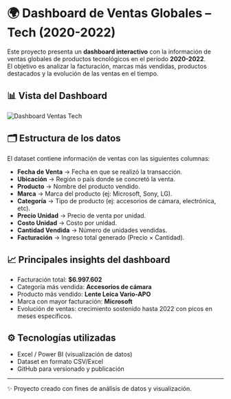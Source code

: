 # 🌍 Dashboard de Ventas Globales – Tech (2020-2022)

Este proyecto presenta un **dashboard interactivo** con la información de ventas globales de productos tecnológicos en el período **2020-2022**.  
El objetivo es analizar la facturación, marcas más vendidas, productos destacados y la evolución de las ventas en el tiempo.

## 📊 Vista del Dashboard

![Dashboard Ventas Tech](https://raw.github.com/walternahuel02/bi-projects-collection/main/assets/Dashboard%20ventas%20tech.jpg)

## 🗂️ Estructura de los datos

El dataset contiene información de ventas con las siguientes columnas:

- **Fecha de Venta** → Fecha en que se realizó la transacción.  
- **Ubicación** → Región o país donde se concretó la venta.  
- **Producto** → Nombre del producto vendido.  
- **Marca** → Marca del producto (ej: Microsoft, Sony, LG).  
- **Categoría** → Tipo de producto (ej: accesorios de cámara, electrónica, etc).  
- **Precio Unidad** → Precio de venta por unidad.  
- **Costo Unidad** → Costo por unidad.  
- **Cantidad Vendida** → Número de unidades vendidas.  
- **Facturación** → Ingreso total generado (Precio × Cantidad).

## 📈 Principales insights del dashboard

- Facturación total: **$6.997.602**  
- Categoría más vendida: **Accesorios de cámara**  
- Producto más vendido: **Lente Leica Vario-APO**  
- Marca con mayor facturación: **Microsoft**  
- Evolución de ventas: crecimiento sostenido hasta 2022 con picos en meses específicos.

## ⚙️ Tecnologías utilizadas

- Excel / Power BI (visualización de datos)  
- Dataset en formato CSV/Excel  
- GitHub para versionado y publicación  

---

✨ Proyecto creado con fines de análisis de datos y visualización.  
